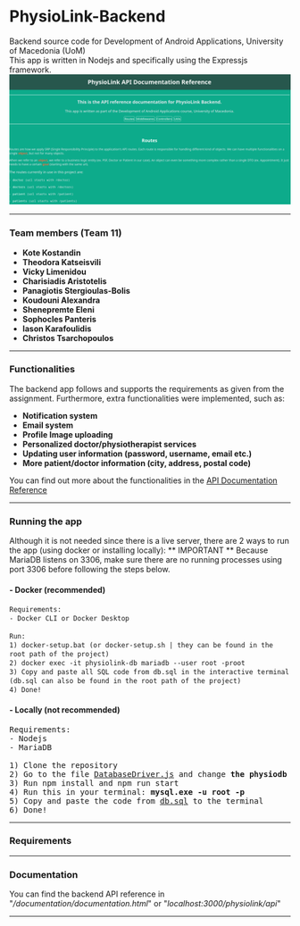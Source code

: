 # PhysioLink-Backend
Backend source code for Development of Android Applications, University of Macedonia (UoM)
<br>
This app is written in Nodejs and specifically using the Expressjs framework.
<br>
<img src="screenshots/api-reference.png" />
<hr>

### Team members (Team 11)
<ul>
    <li><b>Kote Kostandin</b></li>
    <li><b>Theodora Katseisvili</b></li>
    <li><b>Vicky Limenidou</b></li>
    <li><b>Charisiadis Aristotelis</b></li>
    <li><b>Panagiotis Stergioulas-Bolis</b></li>
    <li><b>Koudouni Alexandra</b></li>
    <li><b>Shenepremte Eleni</b></li>
    <li><b>Sophocles Panteris</b></li>
    <li><b>Iason Karafoulidis</b></li>
    <li><b>Christos Tsarchopoulos</b></li>
</ul>
<hr>

### Functionalities
The backend app follows and supports the requirements as given from the assignment. 
Furthermore, extra functionalities were implemented, such as:
<ul>
	<li><b>Notification system</b></li>
	<li><b>Email system</b></li>
	<li><b>Profile Image uploading</b></li>
	<li><b>Personalized doctor/physiotherapist services</b></li>
	<li><b>Updating user information (password, username, email etc.)</b></li>
	<li><b>More patient/doctor information (city, address, postal code)</b></li>
</ul>

You can find out more about the functionalities in the [API Documentation Reference](https://github.com/setokk/PhysioLink-Backend/blob/main/documentation/documentation.html)

<hr>

### Running the app
Although it is not needed since there is a live server, there are 2 ways to run the app (using docker or installing locally):
** IMPORTANT **
Because MariaDB listens on 3306, make sure there are no running processes using port 3306 before following the steps below.
#### - Docker (recommended)
```
Requirements:
- Docker CLI or Docker Desktop

Run:
1) docker-setup.bat (or docker-setup.sh | they can be found in the root path of the project)
2) docker exec -it physiolink-db mariadb --user root -proot
3) Copy and paste all SQL code from db.sql in the interactive terminal (db.sql can also be found in the root path of the project)
4) Done!
```
#### - Locally (not recommended)
<pre>
Requirements:
- Nodejs
- MariaDB

1) Clone the repository
2) Go to the file <a href="https://github.com/setokk/PhysioLink-Backend/blob/main/utils/db/DatabaseDriver.js">DatabaseDriver.js</a> and change <b>the physiodb</b> <i>new DatabaseConnector(<b>"physiodb"</b>, "root", "root", DB_CONN_LIMIT);</i> to <b>localhost</b>
3) Run npm install and npm run start
4) Run this in your terminal: <b>mysql.exe -u root -p</b>
5) Copy and paste the code from <a href="https://github.com/setokk/PhysioLink-Backend/blob/main/db.sql">db.sql</a> to the terminal
6) Done!
</pre>
<hr>

### Requirements


<hr>

### Documentation
You can find the backend API reference in "_/documentation/documentation.html_" or "_localhost:3000/physiolink/api_"

<hr>
